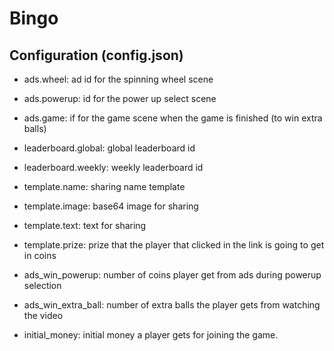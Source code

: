 # Bingo

## Configuration (config.json)

* ads.wheel: ad id for the spinning wheel scene 
* ads.powerup: id for the power up select scene
* ads.game: if for the game scene when the game is finished (to win extra balls)

* leaderboard.global: global leaderboard id
* leaderboard.weekly: weekly leaderboard id

* template.name: sharing name template
* template.image: base64 image for sharing
* template.text: text for sharing
* template.prize: prize that the player that clicked in the link is going to get in coins

* ads_win_powerup: number of coins player get from ads during powerup selection
* ads_win_extra_ball: number of extra balls the player gets from watching the video
* initial_money: initial money a player gets for joining the game.